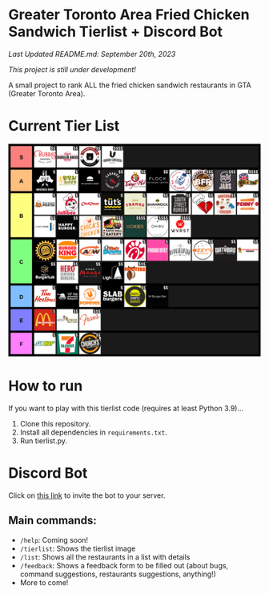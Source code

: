 # Greater Toronto Area Fried Chicken Sandwich Tierlist + Discord Bot
*Last Updated README.md: September 20th, 2023*

*This project is still under development!*

A small project to rank ALL the fried chicken sandwich restaurants in GTA (Greater Toronto Area). 

# Current Tier List
![Tier List](https://github.com/Andric0901/Fried-chicken-sandwich-tier-list/blob/main/tierlist.png?raw=true)

# How to run
If you want to play with this tierlist code (requires at least Python 3.9)...

 1. Clone this repository.
 2. Install all dependencies in `requirements.txt`.
 3. Run tierlist.py.

# Discord Bot
Click on [this link](https://discord.com/api/oauth2/authorize?client_id=1077364191494668420&permissions=8&scope=bot) to invite the bot to your server.

Main commands:
-
* `/help`: Coming soon!
* `/tierlist`: Shows the tierlist image
* `/list`: Shows all the restaurants in a list with details
* `/feedback`: Shows a feedback form to be filled out (about bugs, command suggestions, restaurants suggestions, anything!)
* More to come!
